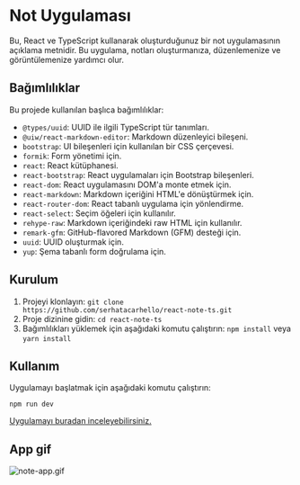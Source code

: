 # Not Uygulaması

Bu, React ve TypeScript kullanarak oluşturduğunuz bir not uygulamasının açıklama metnidir. Bu uygulama, notları oluşturmanıza, düzenlemenize ve görüntülemenize yardımcı olur.

## Bağımlılıklar

Bu projede kullanılan başlıca bağımlılıklar:

- `@types/uuid`: UUID ile ilgili TypeScript tür tanımları.
- `@uiw/react-markdown-editor`: Markdown düzenleyici bileşeni.
- `bootstrap`: UI bileşenleri için kullanılan bir CSS çerçevesi.
- `formik`: Form yönetimi için.
- `react`: React kütüphanesi.
- `react-bootstrap`: React uygulamaları için Bootstrap bileşenleri.
- `react-dom`: React uygulamasını DOM'a monte etmek için.
- `react-markdown`: Markdown içeriğini HTML'e dönüştürmek için.
- `react-router-dom`: React tabanlı uygulama için yönlendirme.
- `react-select`: Seçim öğeleri için kullanılır.
- `rehype-raw`: Markdown içeriğindeki raw HTML için kullanılır.
- `remark-gfm`: GitHub-flavored Markdown (GFM) desteği için.
- `uuid`: UUID oluşturmak için.
- `yup`: Şema tabanlı form doğrulama için.

## Kurulum

1. Projeyi klonlayın: `git clone https://github.com/serhatacarhello/react-note-ts.git`
2. Proje dizinine gidin: `cd react-note-ts`
3. Bağımlılıkları yüklemek için aşağıdaki komutu çalıştırın: `npm install` veya `yarn install`

## Kullanım

Uygulamayı başlatmak için aşağıdaki komutu çalıştırın:

`npm run dev`

[Uygulamayı buradan inceleyebilirsiniz.](https://react-note-ts.vercel.app/)


## App gif

![note-app.gif](./public/note-app.gif)


